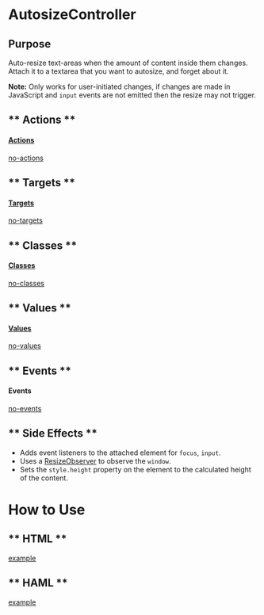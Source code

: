 # AutosizeController

## Purpose

Auto-resize text-areas when the amount of content inside them changes. Attach it to a textarea that you want to autosize, and forget about it.

**Note:**
Only works for user-initiated changes, if changes are made in JavaScript and `input` events are not emitted then the resize may not trigger.

<!-- tabs:start -->

## ** Actions **

#### [Actions](https://stimulus.hotwire.dev/reference/actions)

[no-actions](../_partials/no-actions.md ':include')

## ** Targets **

#### [Targets](https://stimulus.hotwire.dev/reference/targets)

[no-targets](../_partials/no-targets.md ':include')

## ** Classes **

#### [Classes](https://stimulus.hotwire.dev/reference/classes)

[no-classes](../_partials/no-classes.md ':include')

## ** Values **

#### [Values](https://stimulus.hotwire.dev/reference/values)

[no-values](../_partials/no-values.md ':include')

## ** Events **

#### Events

[no-events](../_partials/no-events.md ':include')

## ** Side Effects **

- Adds event listeners to the attached element for `focus`, `input`.
- Uses a [ResizeObserver](https://developer.mozilla.org/en-US/docs/Web/API/ResizeObserver) to observe the `window`.
- Sets the `style.height` property on the element to the calculated height of the content.

<!-- tabs:end -->

# How to Use
<!-- tabs:start -->
## ** HTML **
[example](../examples/autosize_controller.html ':include :type=code')
## ** HAML **
[example](../examples/autosize_controller.haml ':include :type=code')
<!-- tabs:end -->
